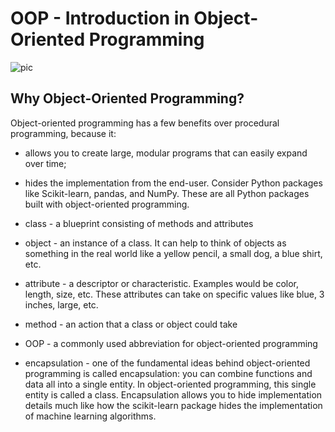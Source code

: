 # OOP - Introduction in Object-Oriented Programming

![pic](https://files.realpython.com/media/Object-Oriented-Programming-OOP-in-Python-3_Watermarked.0d29780806d5.jpg)

## Why Object-Oriented Programming?
Object-oriented programming has a few benefits over procedural programming, because it:

- allows you to create large, modular programs that can easily expand over time;
- hides the implementation from the end-user.
Consider Python packages like Scikit-learn, pandas, and NumPy. These are all Python packages built with object-oriented programming.

- class - a blueprint consisting of methods and attributes
- object - an instance of a class. It can help to think of objects as something in the real world like a yellow pencil, a small dog, a blue shirt, etc.
- attribute - a descriptor or characteristic. Examples would be color, length, size, etc. These attributes can take on specific values like blue, 3 inches, large, etc.
- method - an action that a class or object could take
- OOP - a commonly used abbreviation for object-oriented programming
- encapsulation - one of the fundamental ideas behind object-oriented programming is called encapsulation: you can combine functions and data all into a single entity. In object-oriented programming, this single entity is called a class. Encapsulation allows you to hide implementation details much like how the scikit-learn package hides the implementation of machine learning algorithms.

